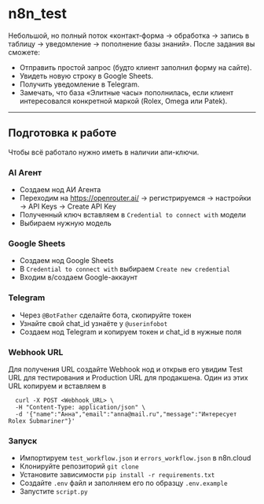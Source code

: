 # n8n_test
Небольшой, но полный поток «контакт‑форма → обработка → запись в таблицу → уведомление → пополнение базы знаний».
 После задания вы сможете:
  - Отправить простой запрос (будто клиент заполнил форму на сайте).
  - Увидеть новую строку в Google Sheets.
  - Получить уведомление в Telegram.
  - Замечать, что база «Элитные часы» пополнилась, если клиент интересовался конкретной маркой (Rolex, Omega или Patek).
---
## Подготовка к работе
Чтобы всё работало нужно иметь в наличии апи-ключи.
### AI Агент
- Создаем нод АИ Агента
- Переходим на https://openrouter.ai/ → регистрируемся → настройки → API Keys → Create API Key<br>
- Полученный ключ вставляем в `Credential to connect with` модели
- Выбираем нужную модель
### Google Sheets
- Создаем нод Google Sheets
- В `Credential to connect with` выбираем `Create new credential`
- Входим в/создаем Google-аккаунт
### Telegram
- Через `@BotFather` сделайте бота, скопируйте токен
- Узнайте свой chat_id узнаёте у `@userinfobot`
- Создаем нод Telegram и копируем токен и chat_id в нужные поля
### Webhook URL
Для получения URL создайте Webhook нод и открыв его увидим Test URL для тестирования и Production URL для продакшена.
Один из этих URL копируем и вставляем в 
```
  curl -X POST <Webhook_URL> \
  -H "Content-Type: application/json" \
  -d '{"name":"Анна","email":"anna@mail.ru","message":"Интересует Rolex Submariner"}'
```
### Запуск
- Импортируем `test_workflow.json` и `errors_workflow.json` в n8n.cloud
- Клонируйте репозиторий `git clone`
- Установите зависимости `pip install -r requirements.txt`
- Cоздайте `.env` файл и заполняем его по образцу `.env.example`
- Запустите `script.py`
